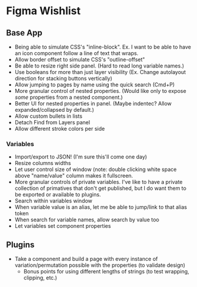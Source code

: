# Figma Wishlist

## Base App

* Being able to simulate CSS's "inline-block". Ex. I want to be able to have an icon component follow a line of text that wraps.
* Allow border offset to simulate CSS's "outline-offset"
* Be able to resize right side panel. (Hard to read long variable names.)
* Use booleans for more than just layer visibility (Ex. Change autolayout direction for stacking buttons vertically)
* Allow jumping to pages by name using the quick search (Cmd+P)
* More granular control of nested properties. (Would like only to expose *some* properties from a nested component.)
* Better UI for nested properties in panel. (Maybe indentec? Allow expanded/collapsed by default.)
* Allow custom bullets in lists
* Detach Find from Layers panel
* Allow different stroke colors per side
  
### Variables
  * Import/export to JSON! (I'm sure this'll come one day)    
  * Resize columns widths
  * Let user control size of window (note: double clicking white space above "name/value" column makes it fullscreen.
  * More granular controls of private variables. I've like to have a private collection of primatives that don't get published, but I do want them to be exported or available to plugins.
  * Search within variables window
  * When variable value is an alias, let me be able to jump/link to that alias token
  * When search for variable names, allow search by value too
  * Let variables set component properties
 
## Plugins
* Take a component and build a page with every instance of variation/permutation possible with the properties (to validate design)
    * Bonus points for using different lengths of strings (to test wrapping, clipping, etc.)  
